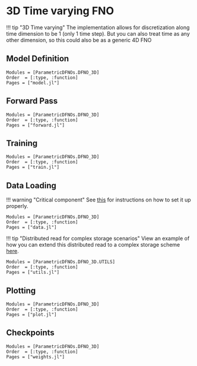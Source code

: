 # 3D Time varying FNO

!!! tip "3D Time varying"
    The implementation allows for discretization along time dimension to be 1 (only 1 time step). But you can also treat time as any other dimension, so this could also be as a generic 4D FNO

## Model Definition

```@autodocs
Modules = [ParametricDFNOs.DFNO_3D]
Order  = [:type, :function]
Pages = ["model.jl"]
```

## Forward Pass

```@autodocs
Modules = [ParametricDFNOs.DFNO_3D]
Order  = [:type, :function]
Pages = ["forward.jl"]
```

## Training

```@autodocs
Modules = [ParametricDFNOs.DFNO_3D]
Order  = [:type, :function]
Pages = ["train.jl"]
```

## Data Loading

!!! warning "Critical component"
    See [this]() for instructions on how to set it up properly.

```@autodocs
Modules = [ParametricDFNOs.DFNO_3D]
Order  = [:type, :function]
Pages = ["data.jl"]
```

!!! tip "Distributed read for complex storage scenarios"
    View an example of how you can extend this distributed read to a complex storage scheme [here]().

```@autodocs
Modules = [ParametricDFNOs.DFNO_3D.UTILS]
Order  = [:type, :function]
Pages = ["utils.jl"]
```

## Plotting

```@autodocs
Modules = [ParametricDFNOs.DFNO_3D]
Order  = [:type, :function]
Pages = ["plot.jl"]
```

## Checkpoints

```@autodocs
Modules = [ParametricDFNOs.DFNO_3D]
Order  = [:type, :function]
Pages = ["weights.jl"]
```
